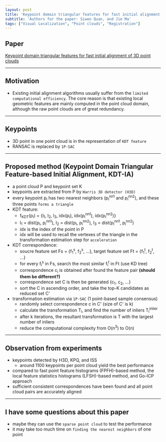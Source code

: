 ```yaml
---
layout: post
title: 'Keypoint domain triangular features for fast initial alignment of 3D point clouds'
subtitle: 'Authors for the paper: Siwen Quan, and Jie Ma'
tags: ["Visual Localization", "Point clouds", "Registration"]
---
```


## Paper
<a href="https://ieeexplore.ieee.org/stamp/stamp.jsp?arnumber=8758558"> Keypoint domain triangular features for fast initial alignment of 3D point clouds</a>

---

## Motivation
- Existing initial alignment algorithms usually suffer from the `limited computational efficiency`. The core reason is that existing local geometric features are mainly computed in the point cloud domain, although the raw point clouds are of great redundancy.

---

## Keypoints
- 3D point in one point cloud is in the representation of `KDT feature`
- RANSAC is replaced by `1P-SAC`
  
---

## Proposed method (Keypoint Domain Triangular Feature-based Initial Alignment, KDT-IA)
- a point cloud P and keypoint set K
- keypoints are extracted from P by `Harris 3D detector (H3D)`
- every keypoint p<sub>i</sub> has two nearest neighbors (p<sub>i</sub><sup>nn1</sup> and p<sub>i</sub><sup>nn2</sup>), and these three points `forms a triangle`
- KDT feature: 
  - f<sub>KDT</sub>(p<sub>i</sub>) = {l<sub>1</sub>, l<sub>2</sub>, l<sub>3</sub>, idx(p<sub>i</sub>), idx(p<sub>i</sub><sup>nn1</sup>), idx(p<sub>i</sub><sup>nn2</sup>)}
  - l<sub>1</sub> = dist(p<sub>i</sub>, p<sub>i</sub><sup>nn1</sup>), l<sub>2</sub> = dist(p<sub>i</sub>, p<sub>i</sub><sup>nn2</sup>), l<sub>3</sub> = dist(p<sub>i</sub><sup>nn1</sup>, p<sub>i</sub><sup>nn2</sup>)
  - idx is the index of the point in P
  - idx will be used to recall the vertexes of the triangle in the transformation estimation step for `acceleration`
- KDT correspondence:
  - soucre feature set Fs = {f<sub>1</sub><sup>s</sup>, f<sub>2</sub><sup>s</sup>, ...}, target feature set Ft = {f<sub>1</sub><sup>t</sup>, f<sub>2</sub><sup>t</sup>, ...}
  - for every f<sub>i</sub><sup>s</sup> in Fs, search the most similar f<sub>i</sub><sup>t</sup> in Ft (use KD tree)
  - correspondence c<sub>i</sub> is obtained after found the feature pair **(should them be different?)**
  - correspondence set C is then be generated {c<sub>1</sub>. c<sub>2</sub>, ...}
  - sort the C in ascending order, and take the top-K candidates as reduced set C'
- transformation estimation via `1P-SAC` (1 point-based sample consensus)
  - randomly select correspondence c in C' (size of C' is k)
  - calculate the transformation T<sub>i</sub>, and find the number of inliers T<sub>i</sub><sup>inlier</sup>
  - after k iterations, the resultant transformation is T with the largest number of inliers 
  - reduce the computational complexity from O(n<sup>3</sup>) to O(n)
---

## Observation from experiments
- keypoints detected by H3D, KPQ, and ISS
  - around 1100 keypoints per point cloud yield the best performance
- compared to fast point feature histograms (FPFH)-based method, the local feature statistics histograms
(LFSH)-based method, and Go-ICP approach
- sufficient consistent correspondences have been found and all point cloud pairs are accurately aligned

---

## I have some questions about this paper
- maybe they can use the `sparse point cloud` to test the performance
- it may take too much time on `finding the nearest neighbors` of one point
  
